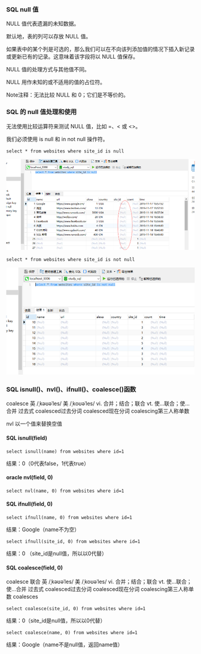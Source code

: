 ### SQL null 值

NULL 值代表遗漏的未知数据。

默认地，表的列可以存放 NULL 值。

如果表中的某个列是可选的，那么我们可以在不向该列添加值的情况下插入新记录或更新已有的记录。这意味着该字段将以 NULL 值保存。

NULL 值的处理方式与其他值不同。

NULL 用作未知的或不适用的值的占位符。

Note注释：无法比较 NULL 和 0；它们是不等价的。

### SQL 的 null 值处理和使用

无法使用比较运算符来测试 NULL 值，比如 =、< 或 <>。

我们必须使用 is null 和 in not null 操作符。

```MySql
select * from websites where site_id is null
```
<img src='./img/null.png' />

```MySql
select * from websites where site_id is not null
```
<img src='./img/not_null.png' />


### SQL isnull()、nvl()、ifnull()、coalesce()函数

coalesce 英 /ˌkəʊəˈles/  美 /ˌkoʊəˈles/ vi. 合并；结合；联合 vt. 使…联合；使…合并  过去式 coalesced过去分词 coalesced现在分词 coalescing第三人称单数

nvl 以一个值来替换空值

#### SQL isnull(field)
```MySql
select isnull(name) from websites where id=1
```
结果：0（0代表false，1代表true）

#### oracle nvl(field, 0)
```MySql
select nvl(name, 0) from websites where id=1
````

#### SQL ifnull(field, 0)
```MySql
select ifnull(name, 0) from websites where id=1
```
结果：Google（name不为空）

```MySql
select ifnull(site_id, 0) from websites where id=1
```
结果：0 （site_id是null值，所以以0代替）

#### SQL coalesce(field, 0)

coalesce 联合 英 /ˌkəʊəˈles/  美 /ˌkoʊəˈles/ vi. 合并；结合；联合
vt. 使…联合；使…合并 过去式 coalesced过去分词 coalesced现在分词 coalescing第三人称单数 coalesces

```MySql
select coalesce(site_id, 0) from websites where id=1
```
结果：0（site_id是null值，所以以0代替）

```MySql
select coalesce(name, 0) from websites where id=1
```
结果：Google（name不是null值，返回name值）



